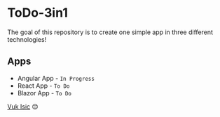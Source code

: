 # ToDo-3in1
The goal of this repository is to create one simple app in three different technologies!

## Apps
 - Angular App - `In Progress`
 - React App - `To Do`
 - Blazor App - `To Do`

[Vuk Isic](https://vukisic.github.io/)
😊
